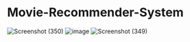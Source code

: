 # Movie-Recommender-System
![Screenshot (350)](https://github.com/user-attachments/assets/db2ff355-8a6f-401a-a250-76f035c4aeb3)
![image](https://github.com/user-attachments/assets/fd650887-6d6e-44bf-91f4-b9e1e5bcbcf4)
![Screenshot (349)](https://github.com/user-attachments/assets/9795f261-e5c7-4452-a658-6bb63c48f2d9)

